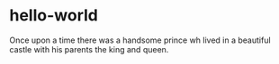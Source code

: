 # hello-world

Once upon a time there was a handsome prince wh lived in a beautiful castle with his parents the king and queen.

